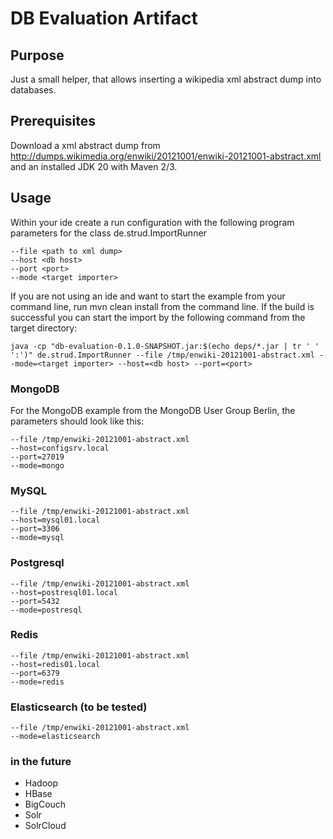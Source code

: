 # DB Evaluation Artifact

## Purpose

Just a small helper, that allows inserting a wikipedia xml abstract dump into databases.

## Prerequisites

Download a xml abstract dump from http://dumps.wikimedia.org/enwiki/20121001/enwiki-20121001-abstract.xml and an installed JDK 20 with Maven 2/3.

## Usage

Within your ide create a run configuration with the following program parameters for the class de.strud.ImportRunner
```
--file <path to xml dump> 
--host <db host> 
--port <port>
--mode <target importer>
```

If you are not using an ide and want to start the example from your command line, run mvn clean install from the command line. If the build is successful you can start the import by the following command from the target directory:

```
java -cp "db-evaluation-0.1.0-SNAPSHOT.jar:$(echo deps/*.jar | tr ' ' ':')" de.strud.ImportRunner --file /tmp/enwiki-20121001-abstract.xml --mode=<target importer> --host=<db host> --port=<port>
```

### MongoDB

For the MongoDB example from the MongoDB User Group Berlin, the parameters should look like this:

```
--file /tmp/enwiki-20121001-abstract.xml 
--host=configsrv.local
--port=27019
--mode=mongo
```

### MySQL

```
--file /tmp/enwiki-20121001-abstract.xml
--host=mysql01.local
--port=3306
--mode=mysql
```

### Postgresql

```
--file /tmp/enwiki-20121001-abstract.xml
--host=postresql01.local
--port=5432
--mode=postresql
```

### Redis

```
--file /tmp/enwiki-20121001-abstract.xml
--host=redis01.local
--port=6379
--mode=redis
```

### Elasticsearch (to be tested)

```
--file /tmp/enwiki-20121001-abstract.xml
--mode=elasticsearch
```

### in the future

- Hadoop
- HBase
- BigCouch
- Solr
- SolrCloud